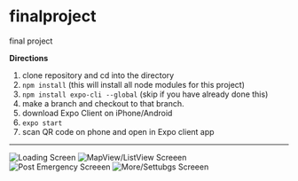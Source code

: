 # finalproject
final project

__Directions__
1) clone repository and cd into the directory
2) `npm install` (this will install all node modules for this project)
3) `npm install expo-cli --global` (skip if you have already done this)
4) make a branch and checkout to that branch.
5) download Expo Client on iPhone/Android
6) `expo start`
7) scan QR code on phone and open in Expo client app

______________________________________________________

![Loading Screen](https://github.com/colinfran/pigeonapp/blob/master/assets/demo/loading.png)
![MapView/ListView Screeen](https://github.com/colinfran/pigeonapp/blob/master/assets/demo/1.gif)
![Post Emergency Screeen](https://github.com/colinfran/pigeonapp/blob/master/assets/demo/2.gif)
![More/Settubgs Screeen](https://github.com/colinfran/pigeonapp/blob/master/assets/demo/3.gif)
